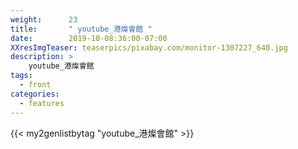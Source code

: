 ```yaml
---
weight:      23
title:       " youtube_港燦會館 "
date:        2019-10-08:36:00-07:00
XXresImgTeaser: teaserpics/pixabay.com/monitor-1307227_640.jpg
description: >
    youtube_港燦會館
tags:
  - front
categories:
  - features
---
```


{{< my2genlistbytag "youtube_港燦會館" >}}
